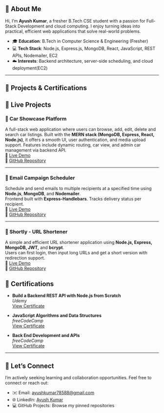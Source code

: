 ## 👋 About Me

Hi, I’m **Ayush Kumar**, a fresher B.Tech CSE student with a passion for Full-Stack Development and cloud computing. I enjoy turning ideas into practical, efficient web applications that solve real-world problems.

- 🎓 **Education**: B.Tech in Computer Science & Engineering (Fresher)
- 💻 **Tech Stack**: Node.js, Express.js, MongoDB, React, JavaScript, REST APIs, Nodemailer, EC2
- ☁️ **Interests**: Backend architecture, server-side scheduling, and cloud deployment(EC2)

---

## 📘 Projects & Certifications

## 🚀 Live Projects

### 🚗 Car Showcase Platform
A full-stack web application where users can browse, add, edit, delete and search car listings. Built with the **MERN stack (MongoDB, Express, React, Node.js)**, it offers a smooth UI, user authentication, and media upload support.
Features include dynamic routing, car view, and admin car management via backend API.  
🔗 [Live Demo](https://car-showcase-gamma-three.vercel.app/)  
📂 [GitHub Repository](https://github.com/Ayush78588/car-showcase)

---

### 📧 Email Campaign Scheduler  
Schedule and send emails to multiple recipients at a specified time using **Node.js**, **MongoDB**, and **Nodemailer**.  
Frontend built with **Express-Handlebars**. Tracks delivery status per recipient.  
🔗 [Live Demo](https://email-campaign-scheduler-i2by.onrender.com)   
📂 [GitHub Repository](https://github.com/Ayush78588/Email-Campaign-Scheduler)

---

### 🔗 Shortly - URL Shortener  
A simple and efficient URL shortener application using **Node.js, Express, MongoDB, JWT,** and **bcrypt**.  
Users can first login, then input long URLs and get a short version with redirection support.    
🔗 [Live Demo](https://shortly-ll9e.onrender.com)  
📂 [GitHub Repository](https://github.com/Ayush78588/Shortly)


## 📜 Certifications

- **Build a Backend REST API with Node.js from Scratch**  
  _Udemy_  
  [View Certificate](https://www.udemy.com/certificate/UC-fc214dc9-cb99-48f7-a43f-381d2a6d1a4b/)

- **JavaScript Algorithms and Data Structures**  
  _freeCodeCamp_  
  [View Certificate](https://freecodecamp.org/certification/Ayush78588/javascript-algorithms-and-data-structures-v8)

- **Back End Development and APIs**  
  _freeCodeCamp_  
  [View Certificate](https://freecodecamp.org/certification/Ayush78588/back-end-development-and-apis)


---

## 🤝 Let’s Connect

I’m actively seeking learning and collaboration opportunities. Feel free to connect or reach out:

- ✉️ Email: ayushkumar78588@gmail.com  
- 🌐 LinkedIn: [Ayush Kumar](https://www.linkedin.com/in/ayush-kumar-496a48302/)  
- 💻 GitHub Projects: Browse my pinned repositories
